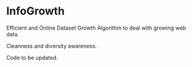 # InfoGrowth
Efficient and Online Dataset Growth Algorithm to deal with growing web data.

Cleanness and diversity awareness.

Code to be updated.
